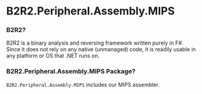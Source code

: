 # B2R2.Peripheral.Assembly.MIPS

### B2R2?

B2R2 is a binary analysis and reversing framework written purely in F#. Since it
does not rely on any native (unmanaged) code, it is readily usable in any
platform or OS that .NET runs on.

### B2R2.Peripheral.Assembly.MIPS Package?

`B2R2.Peripheral.Assembly.MIPS` includes our MIPS assembler.
